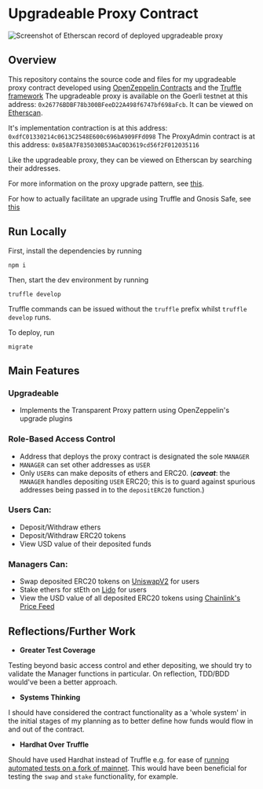 # Upgradeable Proxy Contract

![Screenshot of Etherscan record of deployed upgradeable proxy](https://user-images.githubusercontent.com/96500919/235949491-350da30b-931f-44a5-96e2-383d2fffaaaf.png)

## Overview

This repository contains the source code and files for my upgradeable proxy contract developed using [OpenZeppelin Contracts](https://docs.openzeppelin.com/)  and the [Truffle framework](https://trufflesuite.com/blog/a-sweet-upgradeable-contract-experience-with-openzeppelin-and-truffle/)
The upgradeable proxy is available on the Goerli testnet at this address: `0x26776BDBF78b300BFeeD22A498f6747bf698aFcb`. It can be viewed on [Etherscan](https://goerli.etherscan.io/address/0x26776BDBF78b300BFeeD22A498f6747bf698aFcb).

It's implementation contraction is at this address: `0xdfC01330214c0613C2548E600c696bA909FFd098` 
The ProxyAdmin contract is at this address: `0x858A7F835030B53AaC0D3619cd56f2F012035116` 

Like the upgradeable proxy, they can be viewed on Etherscan by searching their addresses.

For more information on the proxy upgrade pattern, see [this](https://docs.openzeppelin.com/learn/upgrading-smart-contracts).

For how to actually facilitate an upgrade using Truffle and Gnosis Safe, see [this](https://forum.openzeppelin.com/t/openzeppelin-upgrades-step-by-step-tutorial-for-truffle/3579) 

## Run Locally

First, install the dependencies by running

```
npm i
```

Then, start the dev environment by running

```
truffle develop
```

Truffle commands can be issued without the `truffle` prefix whilst `truffle develop` runs.

To deploy, run

```
migrate
```

## Main Features

### Upgradeable

- Implements the Transparent Proxy pattern using OpenZeppelin's upgrade plugins

### Role-Based Access Control

- Address that deploys the proxy contract is designated the sole `MANAGER`
- `MANAGER` can set other addresses as `USER`
- Only `USER`s can make deposits of ethers and ERC20. (**_caveat_**: the `MANAGER` handles depositing `USER` ERC20; this is to guard against spurious addresses being passed in to the `depositERC20` function.)

### Users Can:

- Deposit/Withdraw ethers
- Deposit/Withdraw ERC20 tokens
- View USD value of their deposited funds

### Managers Can:

- Swap deposited ERC20 tokens on [UniswapV2](https://uniswap.org/) for users
- Stake ethers for stEth on [Lido](https://docs.lido.fi/) for users
- View the USD value of all deposited ERC20 tokens using [Chainlink's Price Feed](https://docs.chain.link/data-feeds/price-feeds/addresses/?network=ethereum#Goerli%20Testnet)

## Reflections/Further Work

- **Greater Test Coverage** 

Testing beyond basic access control and ether depositing, we should try to validate the Manager functions in particular. On reflection, TDD/BDD would've been a better approach.

- **Systems Thinking** 

I should have considered the contract functionality as a 'whole system' in the initial stages of my planning as to better define how funds would flow in and out of the contract.

- **Hardhat Over Truffle** 

Should have used Hardhat instead of Truffle e.g. for ease of [running automated tests on a fork of mainnet](https://stackoverflow.com/questions/70965282/how-do-i-interact-with-uniswap-v2-in-a-truffle-test-suite). This would have been beneficial for testing the `swap` and `stake` functionality, for example.
